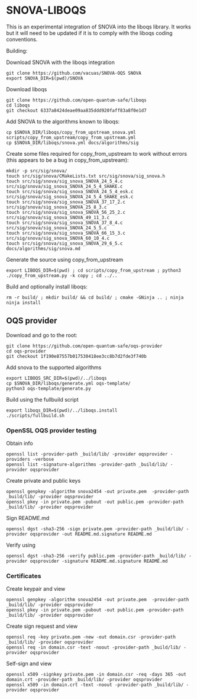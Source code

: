 SNOVA-LIBOQS
=======
This is an experimental integration of SNOVA into the liboqs library. It works but it will need to be updated if it is to comply with the liboqs coding conventions.

Building:

Download SNOVA with the liboqs integration
```
git clone https://github.com/vacuas/SNOVA-OQS SNOVA
export SNOVA_DIR=$(pwd)/SNOVA
```

Download liboqs
```
git clone https://github.com/open-quantum-safe/liboqs
cd liboqs
git checkout 6337a8424deae09aa835ddd920faff83a8f0e1d7
```

Add SNOVA to the algorithms known to liboqs:
```
cp $SNOVA_DIR/liboqs/copy_from_upstream_snova.yml scripts/copy_from_upstream/copy_from_upstream.yml
cp $SNOVA_DIR/liboqs/snova.yml docs/algorithms/sig
```

Create some files required for copy_from_upstream to work without errors (this appears to be a bug in copy_from_upstream):
```
mkdir -p src/sig/snova/
touch src/sig/snova/CMakeLists.txt src/sig/snova/sig_snova.h
touch src/sig/snova/sig_snova_SNOVA_24_5_4.c src/sig/snova/sig_snova_SNOVA_24_5_4_SHAKE.c
touch src/sig/snova/sig_snova_SNOVA_24_5_4_esk.c src/sig/snova/sig_snova_SNOVA_24_5_4_SHAKE_esk.c
touch src/sig/snova/sig_snova_SNOVA_37_17_2.c src/sig/snova/sig_snova_SNOVA_25_8_3.c
touch src/sig/snova/sig_snova_SNOVA_56_25_2.c  src/sig/snova/sig_snova_SNOVA_49_11_3.c
touch src/sig/snova/sig_snova_SNOVA_37_8_4.c src/sig/snova/sig_snova_SNOVA_24_5_5.c 
touch src/sig/snova/sig_snova_SNOVA_66_15_3.c src/sig/snova/sig_snova_SNOVA_60_10_4.c
touch src/sig/snova/sig_snova_SNOVA_29_6_5.c docs/algorithms/sig/snova.md
```

Generate the source using copy_from_upstream
```
export LIBOQS_DIR=$(pwd) ; cd scripts/copy_from_upstream ; python3 ./copy_from_upstream.py -k copy ; cd ../..
```

Build and optionally install liboqs:
```
rm -r build/ ; mkdir build/ && cd build/ ; cmake -GNinja .. ; ninja
ninja install
```

## OQS provider

Download and go to the root:
```
git clone https://github.com/open-quantum-safe/oqs-provider
cd oqs-provider
git checkout 1f190e87557b017530418ee3cc8b7d2fde3f740b
```

Add snova to the supported algorithms
```
export LIBOQS_SRC_DIR=$(pwd)/../liboqs
cp $SNOVA_DIR/liboqs/generate.yml oqs-template/
python3 oqs-template/generate.py
```

Build using the fullbuild script
```
export liboqs_DIR=$(pwd)/../liboqs.install
./scripts/fullbuild.sh
```

### OpenSSL OQS provider testing

Obtain info
```
openssl list -provider-path _build/lib/ -provider oqsprovider -providers -verbose
openssl list -signature-algorithms -provider-path _build/lib/ -provider oqsprovider
```

Create private and public keys
```
openssl genpkey -algorithm snova2454 -out private.pem  -provider-path _build/lib/ -provider oqsprovider
openssl pkey -in private.pem -pubout -out public.pem -provider-path _build/lib/ -provider oqsprovider
```

Sign README.md
```
openssl dgst -sha3-256 -sign private.pem -provider-path _build/lib/ -provider oqsprovider -out README.md.signature README.md
```

Verify using
```
openssl dgst -sha3-256 -verify public.pem -provider-path _build/lib/ -provider oqsprovider -signature README.md.signature README.md
```

### Certificates

Create keypair and view
```
openssl genpkey -algorithm snova2454 -out private.pem  -provider-path _build/lib/ -provider oqsprovider
openssl pkey -in private.pem -pubout -out public.pem -provider-path _build/lib/ -provider oqsprovider
```

Create sign request and view
```
openssl req -key private.pem -new -out domain.csr -provider-path _build/lib/ -provider oqsprovider
openssl req -in domain.csr -text -noout -provider-path _build/lib/ -provider oqsprovider
```

Self-sign and view
```
openssl x509 -signkey private.pem -in domain.csr -req -days 365 -out domain.crt -provider-path _build/lib/ -provider oqsprovider
openssl x509 -in domain.crt -text -noout -provider-path _build/lib/ -provider oqsprovider
```
